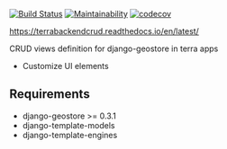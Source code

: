 [![Build Status](https://travis-ci.org/Terralego/terra.backend.crud.svg?branch=master)](https://travis-ci.org/Terralego/terra.backend.crud/)
[![Maintainability](https://api.codeclimate.com/v1/badges/e6e4cac2f8f1fc41c49a/maintainability)](https://codeclimate.com/github/Terralego/terra.backend.crud/maintainability)
[![codecov](https://codecov.io/gh/Terralego/terra.backend.crud/branch/master/graph/badge.svg)](https://codecov.io/gh/Terralego/terra.backend.crud)

https://terrabackendcrud.readthedocs.io/en/latest/

CRUD views definition for django-geostore in terra apps

* Customize UI elements

## Requirements

* django-geostore >= 0.3.1
* django-template-models
* django-template-engines
